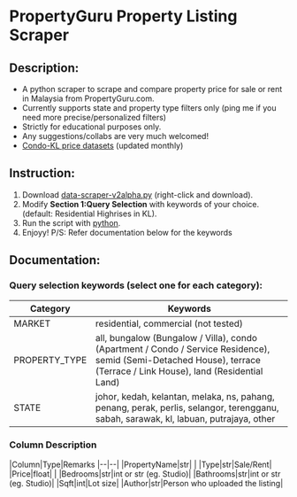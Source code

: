 # PropertyGuru Property Listing Scraper
## Description:
- A python scraper to scrape and compare property price for sale or rent in Malaysia from PropertyGuru.com.
- Currently supports state and property type filters only (ping me if you need more precise/personalized filters)
- Strictly for educational purposes only.
- Any suggestions/collabs are very much welcomed!
- [Condo-KL price datasets](https://github.com/DicksonC96/PropertyGuru-Scraper/tree/main/data) (updated monthly)

## Instruction:
1. Download [data-scraper-v2alpha.py](https://raw.githubusercontent.com/DicksonC96/PropertyGuru-Scraper/main/data-scraper-v2alpha.py) (right-click and download).
2. Modify __Section 1:Query Selection__ with keywords of your choice. (default: Residential Highrises in KL).
3. Run the script with [python](https://www.python.org/).
4. Enjoyy!
P/S: Refer documentation below for the keywords

## Documentation:
### Query selection keywords (select one for each category):
|Category|Keywords|
|--|--|
|MARKET|residential, commercial (not tested)|
|PROPERTY_TYPE|all, bungalow (Bungalow / Villa), condo (Apartment / Condo / Service Residence), semid (Semi-Detached House), terrace (Terrace / Link House), land (Residential Land)|
|STATE|johor, kedah, kelantan, melaka, ns, pahang, penang, perak, perlis, selangor, terengganu, sabah, sarawak, kl, labuan, putrajaya, other|

### Column Description
|Column|Type|Remarks
|--|--|
|PropertyName|str| |
|Type|str|Sale/Rent|
|Price|float| |
|Bedrooms|str|int or str (eg. Studio)|
|Bathrooms|str|int or str (eg. Studio)|
|Sqft|int|Lot size|
|Author|str|Person who uploaded the listing|
